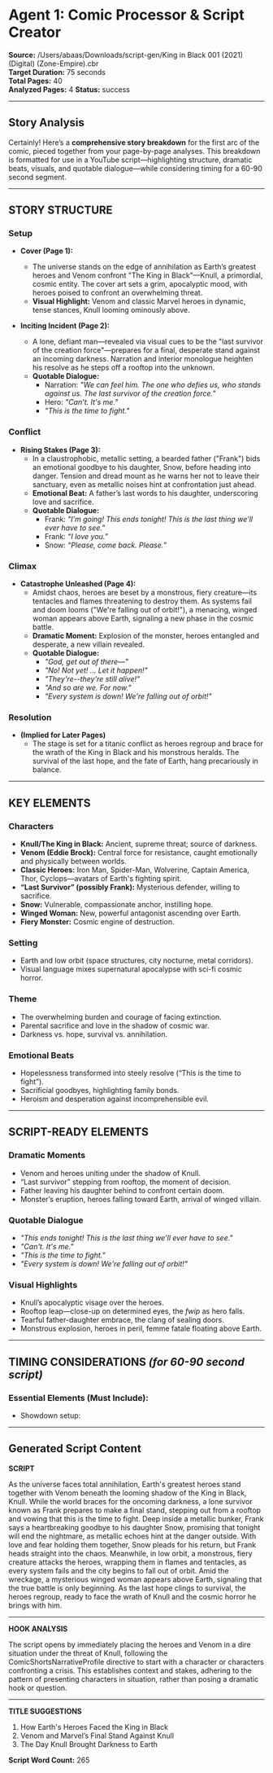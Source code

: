 # Agent 1: Comic Processor & Script Creator

**Source:** /Users/abaas/Downloads/script-gen/King in Black 001 (2021) (Digital) (Zone-Empire).cbr  
**Target Duration:** 75 seconds  
**Total Pages:** 40  
**Analyzed Pages:** 4
**Status:** success

---

## Story Analysis

Certainly! Here’s a **comprehensive story breakdown** for the first arc of the comic, pieced together from your page-by-page analyses. This breakdown is formatted for use in a YouTube script—highlighting structure, dramatic beats, visuals, and quotable dialogue—while considering timing for a 60-90 second segment.

---

## **STORY STRUCTURE**

### **Setup**
- **Cover (Page 1):**
  - The universe stands on the edge of annihilation as Earth’s greatest heroes and Venom confront "The King in Black"—Knull, a primordial, cosmic entity. The cover art sets a grim, apocalyptic mood, with heroes poised to confront an overwhelming threat.
  - **Visual Highlight:** Venom and classic Marvel heroes in dynamic, tense stances, Knull looming ominously above.

- **Inciting Incident (Page 2):**
  - A lone, defiant man—revealed via visual cues to be the "last survivor of the creation force"—prepares for a final, desperate stand against an incoming darkness. Narration and interior monologue heighten his resolve as he steps off a rooftop into the unknown.
  - **Quotable Dialogue:**
    - Narration: *"We can feel him. The one who defies us, who stands against us. The last survivor of the creation force."*
    - Hero: *"Can't. It's me."*
    - *"This is the time to fight."*

### **Conflict**
- **Rising Stakes (Page 3):**
  - In a claustrophobic, metallic setting, a bearded father ("Frank") bids an emotional goodbye to his daughter, Snow, before heading into danger. Tension and dread mount as he warns her not to leave their sanctuary, even as metallic noises hint at confrontation just ahead.
  - **Emotional Beat:** A father’s last words to his daughter, underscoring love and sacrifice.
  - **Quotable Dialogue:**
    - Frank: *"I’m going! This ends tonight! This is the last thing we’ll ever have to see."*
    - Frank: *“I love you.”*
    - Snow: *“Please, come back. Please.”*

### **Climax**
- **Catastrophe Unleashed (Page 4):**
  - Amidst chaos, heroes are beset by a monstrous, fiery creature—its tentacles and flames threatening to destroy them. As systems fail and doom looms ("We're falling out of orbit!"), a menacing, winged woman appears above Earth, signaling a new phase in the cosmic battle.
  - **Dramatic Moment:** Explosion of the monster, heroes entangled and desperate, a new villain revealed.
  - **Quotable Dialogue:**
    - *"God, get out of there—"*
    - *"No! Not yet! … Let it happen!"*
    - *"They're--they're still alive!"*
    - *"And so are we. For now."*
    - *"Every system is down! We're falling out of orbit!"*

### **Resolution**
- **(Implied for Later Pages)**
  - The stage is set for a titanic conflict as heroes regroup and brace for the wrath of the King in Black and his monstrous heralds. The survival of the last hope, and the fate of Earth, hang precariously in balance.


---

## **KEY ELEMENTS**

### **Characters**
- **Knull/The King in Black:** Ancient, supreme threat; source of darkness.
- **Venom (Eddie Brock):** Central force for resistance, caught emotionally and physically between worlds.
- **Classic Heroes:** Iron Man, Spider-Man, Wolverine, Captain America, Thor, Cyclops—avatars of Earth's fighting spirit.
- **“Last Survivor” (possibly Frank):** Mysterious defender, willing to sacrifice.
- **Snow:** Vulnerable, compassionate anchor, instilling hope.
- **Winged Woman:** New, powerful antagonist ascending over Earth.
- **Fiery Monster:** Cosmic engine of destruction.

### **Setting**
- Earth and low orbit (space structures, city nocturne, metal corridors). 
- Visual language mixes supernatural apocalypse with sci-fi cosmic horror.

### **Theme**
- The overwhelming burden and courage of facing extinction.
- Parental sacrifice and love in the shadow of cosmic war.
- Darkness vs. hope, survival vs. annihilation.

### **Emotional Beats**
- Hopelessness transformed into steely resolve (“This is the time to fight”).
- Sacrificial goodbyes, highlighting family bonds.
- Heroism and desperation against incomprehensible evil.

---

## **SCRIPT-READY ELEMENTS**

### **Dramatic Moments**
- Venom and heroes uniting under the shadow of Knull.
- “Last survivor” stepping from rooftop, the moment of decision.
- Father leaving his daughter behind to confront certain doom.
- Monster’s eruption, heroes falling toward Earth, arrival of winged villain.

### **Quotable Dialogue**
- *"This ends tonight! This is the last thing we’ll ever have to see."*
- *"Can't. It's me."*
- *"This is the time to fight."*
- *"Every system is down! We're falling out of orbit!"*

### **Visual Highlights**
- Knull’s apocalyptic visage over the heroes.
- Rooftop leap—close-up on determined eyes, the *fwip* as hero falls.
- Tearful father-daughter embrace, the clang of sealing doors.
- Monstrous explosion, heroes in peril, femme fatale floating above Earth.

---

## **TIMING CONSIDERATIONS** *(for 60-90 second script)*

### **Essential Elements (Must Include):**
- Showdown setup:

---

## Generated Script Content

**SCRIPT**

As the universe faces total annihilation, Earth's greatest heroes stand together with Venom beneath the looming shadow of the King in Black, Knull. While the world braces for the oncoming darkness, a lone survivor known as Frank prepares to make a final stand, stepping out from a rooftop and vowing that this is the time to fight. Deep inside a metallic bunker, Frank says a heartbreaking goodbye to his daughter Snow, promising that tonight will end the nightmare, as metallic echoes hint at the danger outside. With love and fear holding them together, Snow pleads for his return, but Frank heads straight into the chaos. Meanwhile, in low orbit, a monstrous, fiery creature attacks the heroes, wrapping them in flames and tentacles, as every system fails and the city begins to fall out of orbit. Amid the wreckage, a mysterious winged woman appears above Earth, signaling that the true battle is only beginning. As the last hope clings to survival, the heroes regroup, ready to face the wrath of Knull and the cosmic horror he brings with him.

---

**HOOK ANALYSIS**

The script opens by immediately placing the heroes and Venom in a dire situation under the threat of Knull, following the ComicShortsNarrativeProfile directive to start with a character or characters confronting a crisis. This establishes context and stakes, adhering to the pattern of presenting characters in situation, rather than posing a dramatic hook or question.

---

**TITLE SUGGESTIONS**

1. How Earth's Heroes Faced the King in Black
2. Venom and Marvel’s Final Stand Against Knull
3. The Day Knull Brought Darkness to Earth

**Script Word Count:** 265
